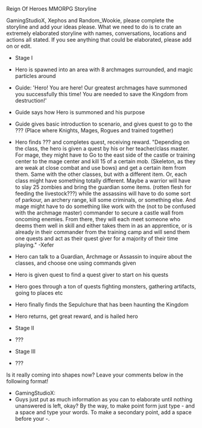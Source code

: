 Reign Of Heroes MMORPG Storyline

GamingStudioX, Xephos and Random_Wookie, please complete the storyline and add your ideas please.
What we need to do is to crate an extremely elaborated storyline with names, conversations, locations and actions all stated. If you see anything that could be elaborated, please add on or edit.

- Stage I
 - Hero is spawned into an area with 8 archmages surrounded, and magic particles around
 - Guide: 'Hero! You are here! Our greatest archmages have summoned you successfully this time! You are needed to save the Kingdom from destruction!'
 - Guide says how Hero is summoned and his purpose
 - Guide gives basic introduction to scenario, and gives quest to go to the ??? (Place where Knights, Mages, Rogues and trained together)
 - Hero finds ??? and completes quest, receiving reward.
   "Depending on the class, the hero is given a quest by his or her teacher/class master. For mage, they might have to      Go to the east side of the castle or training center to the mage center and kill 15 of a certain mob. (Skeleton, as     they are weak at close combat and use bows) and get a certain item from them. Same with the other classes, but with     a different item. Or, each class might have something totally different. Maybe a warrior will have to slay 25           zombies and bring the guardian some items. (rotten flesh for feeding the livestock???) while the assassins will have     to do some sort of parkour, an archery range, kill some criminals, or something else. And mage might have to do         something like work with the (not to be confused with the archmage master) commander to secure a castle wall from       oncoming enemies. From there, they will each meet someone who deems them well in skill and either takes them in as      an apprentice, or is already in their commander from the training camp and will send them one quests and act as         their quest giver for a majority of their time playing." -Xefer
 - Hero can talk to a Guardian, Archmage or Assassin to inquire about the classes, and choose one using commands given
 - Hero is given quest to find a quest giver to start on his quests
 - Hero goes through a ton of quests fighting monsters, gathering artifacts, going to places etc
 - Hero finally finds the Sepulchure that has been haunting the Kingdom
 - Hero returns, get great reward, and is hailed hero

- Stage II
 - ???

- Stage III
 - ???

Is it really coming into shapes now? Leave your comments below in the following format!
- GamingStudioX:
 - Guys just put as much information as you can to elaborate until nothing unanswered is left, okay? By the way, to make point form just type - and a space and type your words. To make a secondary point, add a space before your -.
